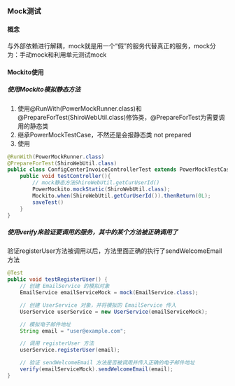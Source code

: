 ### Mock测试

#### 概念

与外部依赖进行解耦，mock就是用一个“假”的服务代替真正的服务，mock分为：手动mock和利用单元测试mock

#### Mockito使用



##### 使用Mockito模拟静态方法

1. 使用@RunWith(PowerMockRunner.class)和@PrepareForTest(ShiroWebUtil.class)修饰类，@PrepareForTest为需要调用的静态类
2. 继承PowerMockTestCase，不然还是会报静态类 not prepared
3. 使用

```java
@RunWith(PowerMockRunner.class)
@PrepareForTest(ShiroWebUtil.class)
public class ConfigCenterInvoiceControllerTest extends PowerMockTestCase {
    public void testController(){
        // mock静态方法ShiroWebUtil.getCurUserId()
        PowerMockito.mockStatic(ShiroWebUtil.class);
        Mockito.when(ShiroWebUtil.getCurUserId()).thenReturn(0L);
        saveTest()
    }
}
```



##### 使用verify来验证要调用的服务，其中的某个方法被正确调用了

验证registerUser方法被调用以后，方法里面正确的执行了sendWelcomeEmail方法

```java
@Test
public void testRegisterUser() {
    // 创建 EmailService 的模拟对象
    EmailService emailServiceMock = mock(EmailService.class);

    // 创建 UserService 对象，并将模拟的 EmailService 传入
    UserService userService = new UserService(emailServiceMock);

    // 模拟电子邮件地址
    String email = "user@example.com";

    // 调用 registerUser 方法
    userService.registerUser(email);

    // 验证 sendWelcomeEmail 方法是否被调用并传入正确的电子邮件地址
    verify(emailServiceMock).sendWelcomeEmail(email);
}
```


